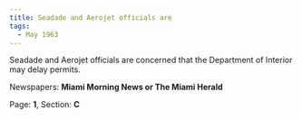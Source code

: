 ```yaml
---  
title: Seadade and Aerojet officials are  
tags:  
  - May 1963  
---  
```

  
Seadade and Aerojet officials are concerned that the Department of Interior may delay permits.  
  
Newspapers: **Miami Morning News or The Miami Herald**  
  
Page: **1**, Section: **C** 
